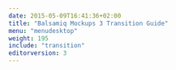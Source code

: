 ```yaml
---
date: 2015-05-09T16:41:36+02:00
title: "Balsamiq Mockups 3 Transition Guide"
menu: "menudesktop"
weight: 195
include: "transition"
editorversion: 3
---
```

